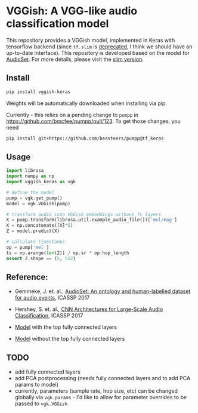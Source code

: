 # VGGish: A VGG-like audio classification model 

This repository provides a VGGish model, implemented in Keras with tensorflow backend (since `tf.slim` is [deprecated](https://github.com/tensorflow/tensorflow/issues/16182#issuecomment-372397483), I think we should have an up-to-date interface). This repository is developed 
based on the model for [AudioSet](https://research.google.com/audioset/index.html). 
For more details, please visit the [slim version](https://github.com/tensorflow/models/tree/master/research/audioset).



## Install

```bash
pip install vggish-keras
```
Weights will be automatically downloaded when installing via pip. 

Currently - this relies on a pending change to `pumpp` in https://github.com/bmcfee/pumpp/pull/123. To get those changes, you need 

```bash
pip install git+https://github.com/beasteers/pumpp@tf_keras
```

## Usage
```python
import librosa
import numpy as np
import vggish_keras as vgk

# define the model
pump = vgk.get_pump()
model = vgk.VGGish(pump)

# transform audio into VGGish embeddings without fc layers
X = pump.transform(librosa.util.example_audio_file())['mel/mag']
X = np.concatenate([X]*5)
Z = model.predict(X)

# calculate timestamps
op = pump['mel']
ts = np.arange(len(Z)) / op.sr * op.hop_length
assert Z.shape == (5, 512)
```

## Reference:

* Gemmeke, J. et. al.,
  [AudioSet: An ontology and human-labelled dataset for audio events](https://research.google.com/pubs/pub45857.html),
  ICASSP 2017

* Hershey, S. et. al.,
  [CNN Architectures for Large-Scale Audio Classification](https://research.google.com/pubs/pub45611.html),
  ICASSP 2017
  
* [Model](https://drive.google.com/open?id=1mhqXZ8CANgHyepum7N4yrjiyIg6qaMe6) with the top fully connected layers

* [Model](https://drive.google.com/open?id=16JrWEedwaZFVZYvn1woPKCuWx85Ghzkp) without the top fully connected layers

## TODO
 - add fully connected layers
 - add PCA postprocessing (needs fully connected layers and to add PCA params to model)
 - currently, parameters (sample rate, hop size, etc) can be changed globally via `vgk.params` - I'd like to allow for parameter overrides to be passed to `vgk.VGGish`
